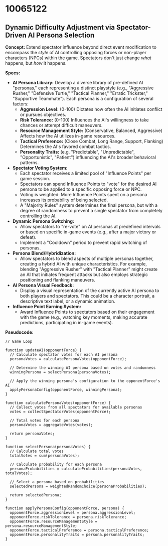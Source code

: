 # 10065122

## Dynamic Difficulty Adjustment via Spectator-Driven AI Persona Selection

**Concept:** Extend spectator influence beyond direct event modification to encompass the *style* of AI controlling opposing forces or non-player characters (NPCs) within the game. Spectators don't just change *what* happens, but *how* it happens.

**Specs:**

*   **AI Persona Library:** Develop a diverse library of pre-defined AI "personas," each representing a distinct playstyle (e.g., "Aggressive Rusher," "Defensive Turtle," "Tactical Planner," "Erratic Trickster," "Supportive Teammate"). Each persona is a configuration of several factors:
    *   **Aggression Level:** (0-100) Dictates how often the AI initiates conflict or pursues objectives.
    *   **Risk Tolerance:** (0-100) Influences the AI's willingness to take chances or attempt difficult maneuvers.
    *   **Resource Management Style:** (Conservative, Balanced, Aggressive) Affects how the AI utilizes in-game resources.
    *   **Tactical Preference:** (Close Combat, Long Range, Support, Flanking) Determines the AI's favored combat tactics.
    *   **Personality Traits:** (e.g. "Predictable", "Unpredictable", "Opportunistic", "Patient") influencing the AI's broader behavioral patterns.
*   **Spectator Voting System:**
    *   Each spectator receives a limited pool of "Influence Points" per game session.
    *   Spectators can spend Influence Points to "vote" for the desired AI persona to be applied to a specific opposing force or NPC.
    *   Voting is weighted: More Influence Points spent on a persona increases its probability of being selected.
    *   A "Majority Rules" system determines the final persona, but with a degree of randomness to prevent a single spectator from completely controlling the AI.
*   **Dynamic Persona Switching:**
    *   Allow spectators to "re-vote" on AI personas at predefined intervals or based on specific in-game events (e.g., after a major victory or defeat).
    *   Implement a "Cooldown" period to prevent rapid switching of personas.
*   **Persona Blend/Hybridization:**
    *   Allow spectators to blend aspects of multiple personas together, creating a hybrid AI with unique characteristics. For example, blending "Aggressive Rusher" with "Tactical Planner" might create an AI that initiates frequent attacks but also employs strategic positioning and flanking maneuvers.
*   **AI Persona Visual Feedback:**
    *   Display a visual representation of the currently active AI persona to both players and spectators. This could be a character portrait, a descriptive text label, or a dynamic animation.
*   **Influence Point Earning System:**
    *   Award Influence Points to spectators based on their engagement with the game (e.g., watching key moments, making accurate predictions, participating in in-game events).

**Pseudocode:**

```
// Game Loop

function updateAI(opponentForce) {
  // Calculate spectator votes for each AI persona
  personaVotes = calculatePersonaVotes(opponentForce);

  // Determine the winning AI persona based on votes and randomness
  winningPersona = selectPersona(personaVotes);

  // Apply the winning persona's configuration to the opponentForce's AI
  applyPersonaConfig(opponentForce, winningPersona);
}

function calculatePersonaVotes(opponentForce) {
  // Collect votes from all spectators for available personas
  votes = collectSpectatorVotes(opponentForce);

  // Total votes for each persona
  personaVotes = aggregateVotes(votes);

  return personaVotes;
}

function selectPersona(personaVotes) {
  // Calculate total votes
  totalVotes = sum(personaVotes);

  // Calculate probability for each persona
  personaProbabilities = calculateProbabilities(personaVotes, totalVotes);

  // Select a persona based on probabilities
  selectedPersona = weightedRandomChoice(personaProbabilities);

  return selectedPersona;
}

function applyPersonaConfig(opponentForce, persona) {
  opponentForce.aggressionLevel = persona.aggressionLevel;
  opponentForce.riskTolerance = persona.riskTolerance;
  opponentForce.resourceManagementStyle = persona.resourceManagementStyle;
  opponentForce.tacticalPreference = persona.tacticalPreference;
  opponentForce.personalityTraits = persona.personalityTraits;
}
```